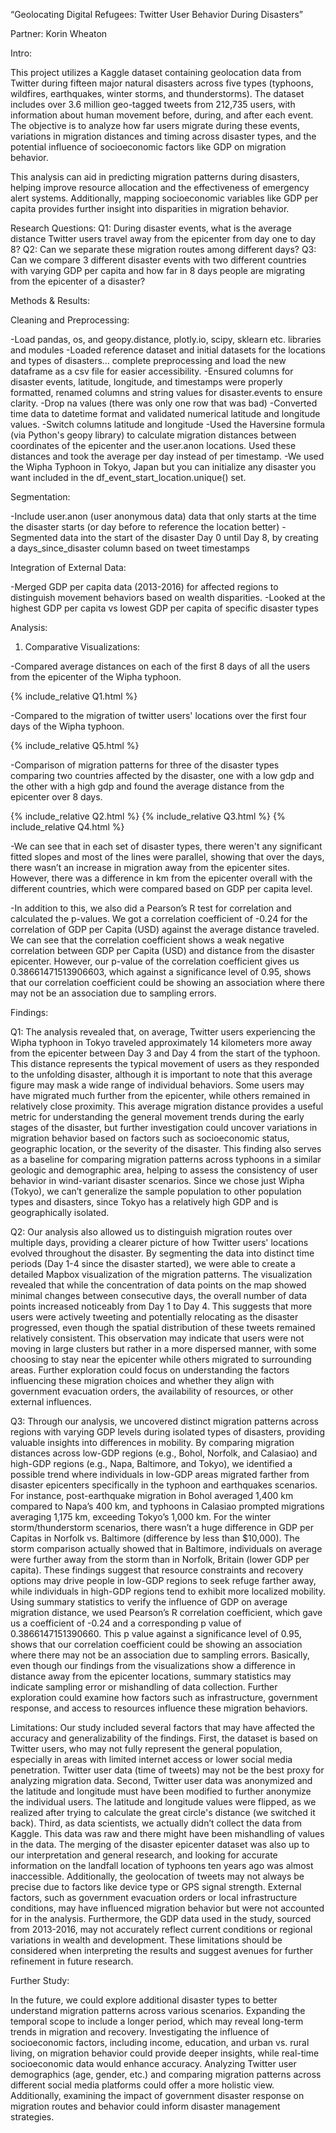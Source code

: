 “Geolocating Digital Refugees: Twitter User Behavior During Disasters” 

Partner: Korin Wheaton 

Intro:

This project utilizes a Kaggle dataset containing geolocation data from Twitter during fifteen major natural disasters across five types (typhoons, wildfires, earthquakes, winter storms, and thunderstorms). The dataset includes over 3.6 million geo-tagged tweets from 212,735 users, with information about human movement before, during, and after each event. The objective is to analyze how far users migrate during these events, variations in migration distances and timing across disaster types, and the potential influence of socioeconomic factors like GDP on migration behavior.

This analysis can aid in predicting migration patterns during disasters, helping improve resource allocation and the effectiveness of emergency alert systems. Additionally, mapping socioeconomic variables like GDP per capita provides further insight into disparities in migration behavior.

Research Questions: 
Q1: During disaster events, what is the average distance Twitter users travel away from the epicenter from day one to day 8?
Q2: Can we separate these migration routes among different days?
Q3: Can we compare 3 different disaster events with two different countries with varying GDP per capita and how far in 8 days people are migrating from the epicenter of a disaster?

Methods & Results:

Cleaning and Preprocessing:

-Load pandas, os, and geopy.distance, plotly.io, scipy, sklearn etc. libraries and modules 
-Loaded reference dataset and initial datasets for the locations and types of disasters… complete preprocessing and load the new dataframe as a csv file for easier accessibility.
-Ensured columns for disaster events, latitude, longitude, and timestamps were properly formatted, renamed columns and string values for disaster.events to ensure clarity.
      -Drop na values (there was only one row that was bad)
-Converted time data to datetime format and validated numerical latitude and longitude values.
      -Switch columns latitude and longitude
-Used the Haversine formula (via Python's geopy library) to calculate migration distances between coordinates of the epicenter and the user.anon locations. Used these distances and took the average per day instead of per timestamp.
      -We used the Wipha Typhoon in Tokyo, Japan but you can initialize any disaster you want included in the df_event_start_location.unique() set.

Segmentation:

-Include user.anon (user anonymous data) data that only starts at the time the disaster starts (or day before to reference the location better) 
-Segmented data into the start of the disaster Day 0 until Day 8, by creating a days_since_disaster column based on tweet timestamps 

Integration of External Data:

-Merged GDP per capita data (2013-2016) for affected regions to distinguish movement behaviors based on wealth disparities. 
-Looked at the highest GDP per capita vs lowest GDP per capita of specific disaster types 

Analysis:

1. Comparative Visualizations:

-Compared average distances on each of the first 8 days of all the users from the epicenter of the Wipha typhoon.

{% include_relative Q1.html %}


-Compared to the migration of twitter users' locations over the first four days of the Wipha typhoon.

{% include_relative Q5.html %}

-Comparison of migration patterns for three of the disaster types comparing two countries affected by the disaster, one with a low gdp and the other with a high gdp and found the average distance from the epicenter over 8 days. 

{% include_relative Q2.html %}
{% include_relative Q3.html %}
{% include_relative Q4.html %}

-We can see that in each set of disaster types, there weren't any significant fitted slopes and most of the lines were parallel, showing that over the days, there wasn’t an increase in migration away from the epicenter sites. However, there was a difference in km from the epicenter overall with the different countries, which were compared based on GDP per capita level. 
  
-In addition to this, we also did a Pearson’s R test for correlation and calculated the p-values. We got a correlation coefficient of -0.24 for the correlation of GDP per Capita (USD) against the average distance traveled. We can see that the correlation coefficient shows a weak negative correlation between GDP per Capita (USD) and distance from the disaster epicenter. However, our p-value of the correlation coefficient gives us 0.38661471513906603, which against a significance level of 0.95, shows that our correlation coefficient could be showing an association where there may not be an association due to sampling errors.


Findings:

Q1: The analysis revealed that, on average, Twitter users experiencing the Wipha typhoon in Tokyo traveled approximately 14 kilometers more away from the epicenter between Day 3 and Day 4 from the start of the typhoon. This distance represents the typical movement of users as they responded to the unfolding disaster, although it is important to note that this average figure may mask a wide range of individual behaviors. Some users may have migrated much further from the epicenter, while others remained in relatively close proximity. This average migration distance provides a useful metric for understanding the general movement trends during the early stages of the disaster, but further investigation could uncover variations in migration behavior based on factors such as socioeconomic status, geographic location, or the severity of the disaster. This finding also serves as a baseline for comparing migration patterns across typhoons in a similar geologic and demographic area, helping to assess the consistency of user behavior in wind-variant disaster scenarios. Since we chose just Wipha (Tokyo), we can’t generalize the sample population to other population types and disasters, since Tokyo has a relatively high GDP and is geographically isolated. 

Q2: Our analysis also allowed us to distinguish migration routes over multiple days, providing a clearer picture of how Twitter users' locations evolved throughout the disaster. By segmenting the data into distinct time periods (Day 1-4 since the disaster started), we were able to create a detailed Mapbox visualization of the migration patterns. The visualization revealed that while the concentration of data points on the map showed minimal changes between consecutive days, the overall number of data points increased noticeably from Day 1 to Day 4. This suggests that more users were actively tweeting and potentially relocating as the disaster progressed, even though the spatial distribution of these tweets remained relatively consistent. This observation may indicate that users were not moving in large clusters but rather in a more dispersed manner, with some choosing to stay near the epicenter while others migrated to surrounding areas. Further exploration could focus on understanding the factors influencing these migration choices and whether they align with government evacuation orders, the availability of resources, or other external influences.

Q3: Through our analysis, we uncovered distinct migration patterns across regions with varying GDP levels during isolated types of disasters, providing valuable insights into differences in mobility. By comparing migration distances across low-GDP regions (e.g., Bohol, Norfolk, and Calasiao) and high-GDP regions (e.g., Napa, Baltimore, and Tokyo), we identified a possible trend where individuals in low-GDP areas migrated farther from disaster epicenters specifically in the typhoon and earthquakes scenarios. For instance, post-earthquake migration in Bohol averaged 1,400 km compared to Napa’s 400 km, and typhoons in Calasiao prompted migrations averaging 1,175 km, exceeding Tokyo’s 1,000 km. For the winter storm/thunderstorm scenarios, there wasn’t a huge difference in GDP per Capitas in Norfolk vs. Baltimore (difference by less than $10,000). The storm comparison actually showed that in Baltimore, individuals on average were further away from the storm than in Norfolk, Britain (lower GDP per capita). These findings suggest that resource constraints and recovery options may drive people in low-GDP regions to seek refuge farther away, while individuals in high-GDP regions tend to exhibit more localized mobility. Using summary statistics to verify the influence of GDP on average migration distance, we used Pearson’s R correlation coefficient, which gave us a coefficient of -0.24 and a corresponding p value of 0.3866147151390660. This p value against a significance level of 0.95, shows that our correlation coefficient could be showing an association where there may not be an association due to sampling errors. Basically, even though our findings from the visualizations show a difference in distance away from the epicenter locations, summary statistics may indicate sampling error or mishandling of data collection. Further exploration could examine how factors such as infrastructure, government response, and access to resources influence these migration behaviors.

Limitations:
Our study included several factors that may have affected the accuracy and generalizability of the findings. First, the dataset is based on Twitter users, who may not fully represent the general population, especially in areas with limited internet access or lower social media penetration. Twitter user data (time of tweets) may not be the best proxy for analyzing migration data. Second, Twitter user data was anonymized and the latitude and longitude must have been modified to further anonymize the individual users. The latitude and longitude values were flipped, as we realized after trying to calculate the great circle's distance (we switched it back). Third, as data scientists, we actually didn’t collect the data from Kaggle. This data was raw and there might have been mishandling of values in the data. The merging of the disaster epicenter dataset was also up to our interpretation and general research, and looking for accurate information on the landfall location of typhoons ten years ago was almost inaccessible. 
Additionally, the geolocation of tweets may not always be precise due to factors like device type or GPS signal strength. External factors, such as government evacuation orders or local infrastructure conditions, may have influenced migration behavior but were not accounted for in the analysis. Furthermore, the GDP data used in the study, sourced from 2013-2016, may not accurately reflect current conditions or regional variations in wealth and development. These limitations should be considered when interpreting the results and suggest avenues for further refinement in future research.

Further Study:

In the future, we could explore additional disaster types to better understand migration patterns across various scenarios. Expanding the temporal scope to include a longer period, which may reveal long-term trends in migration and recovery. Investigating the influence of socioeconomic factors, including income, education, and urban vs. rural living, on migration behavior could provide deeper insights, while real-time socioeconomic data would enhance accuracy. Analyzing Twitter user demographics (age, gender, etc.) and comparing migration patterns across different social media platforms could offer a more holistic view. Additionally, examining the impact of government disaster response on migration routes and behavior could inform disaster management strategies.

